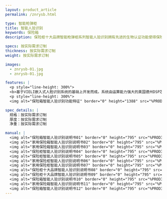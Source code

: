 ```yaml
---
layout: product_article
permalink: /znrysb.html

type: 智能枪弹柜
title: 智能人验识别
keywords: 保险箱
description: 保险柜十大品牌智能枪弹柜系列智能人验识别拥有先进的生物认证功能使得保险柜操作更加安全可靠，适应国际潮流达到真正的免接触智能化管理应用。

specs: 按实际需求订制
thickness: 按实际需求订制
weight: 按实际需求订制

images:
  - znrysb-01.jpg
  - znrysb-01.jpg

features: |
  <p style="line-height: 300%">
  <b>基于VIELI嵌入式人脸识别系统的基础上开发而成。系统由运算能力强大的美国德州DSP芯片为主处理器结合先进的人脸识别算法和高效的矩阵数据库类比算法组合而成的嵌入式系统平台。从而使得用户只需望着门板前的摄像头几秒，即可完成开锁任务。先进的生物认证功能使得保险柜的操作更加安全可靠，适应国际潮流达到真正的免接触智能化管理应用。</b>
  <p style="line-height: 300%">
  <img alt="保险箱智能人验识别功能特征" border="0" height="1388" src="%PRODIMGS%/znrysb-gn.jpg" width="538" />

spec_details: |
  规格：按实际需求订制  
  厚度：按实际需求订制  
  净重：按实际需求订制

manual: |
  <img alt="保险箱智能人验识别说明书01" border="0" height="795" src="%PRODIMGS%/fg-sm01.jpg" width="538" />  
  <img alt="家用保险箱智能人验识别说明书02" border="0" height="795" src="%PRODIMGS%/fg-sm02.jpg" width="538" />  
  <img alt="家用保险箱智能人验识别说明书03" border="0" height="795" src="%PRODIMGS%/fg-sm03.jpg" width="538" />  
  <img alt="保险柜智能人验识别说明书04" border="0" height="795" src="%PRODIMGS%/fg-sm04.jpg" width="538" />  
  <img alt="保险柜智能人验识别说明书05" border="0" height="795" src="%PRODIMGS%/fg-sm05.jpg" width="538" />  
  <img alt="家用保险柜智能人验识别说明书06" border="0" height="795" src="%PRODIMGS%/fg-sm06.jpg" width="538" />  
  <img alt="家用保险柜智能人验识别说明书07" border="0" height="795" src="%PRODIMGS%/fg-sm07.jpg" width="538" />  
  <img alt="保险柜十大品牌智能人验识别说明书08" border="0" height="795" src="%PRODIMGS%/fg-sm08.jpg" width="538" />  
  <img alt="保险柜十大品牌智能人验识别说明书09" border="0" height="795" src="%PRODIMGS%/fg-sm09.jpg" width="538" />  
  <img alt="保险箱智能人验识别说明书10" border="0" height="795" src="%PRODIMGS%/fg-sm10.jpg" width="538" />  
  <img alt="家用保险箱智能人验识别说明书11" border="0" height="795" src="%PRODIMGS%/fg-sm11.jpg" width="538" />  
  <img alt="保险箱智能人验识别说明书12" border="0" height="795" src="%PRODIMGS%/fg-sm12.jpg" width="538" />
---
```

